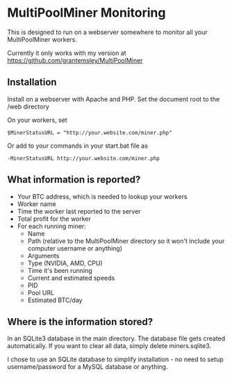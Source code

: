 # MultiPoolMiner Monitoring

This is designed to run on a webserver somewhere to monitor all your MultiPoolMiner workers.

Currently it only works with my version at https://github.com/grantemsley/MultiPoolMiner

## Installation
Install on a webserver with Apache and PHP.  Set the document root to the /web directory

On your workers, set 

    $MinerStatusURL = "http://your.website.com/miner.php"

Or add to your commands in your start.bat file as

    -MinerStatusURL http://your.website.com/miner.php

## What information is reported?

* Your BTC address, which is needed to lookup your workers
* Worker name
* Time the worker last reported to the server
* Total profit for the worker
* For each running miner:
  * Name
  * Path (relative to the MultiPoolMiner directory so it won't include your computer username or anything)
  * Arguments
  * Type (NVIDIA, AMD, CPU)
  * Time it's been running
  * Current and estimated speeds
  * PID
  * Pool URL
  * Estimated BTC/day

## Where is the information stored?

In an SQLite3 database in the main directory.  The database file gets created automatically.  If you want to clear all data, simply delete miners.sqlite3.

I chose to use an SQLite database to simplify installation - no need to setup username/password for a MySQL database or anything.
